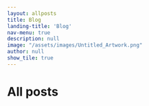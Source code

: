 ```yaml
---
layout: allposts
title: Blog
landing-title: 'Blog'
nav-menu: true
description: null
image: "/assets/images/Untitled_Artwork.png"
author: null
show_tile: true
---
```


<h1>All posts</h1>
